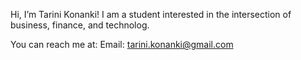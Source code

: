 Hi, I’m Tarini Konanki!  I am a student interested in the intersection of business, finance, and technolog.

You can reach me at:
Email: tarini.konanki@gmail.com


<!---
tarinikonanki/tarinikonanki is a ✨ special ✨ repository because its `README.md` (this file) appears on your GitHub profile.
You can click the Preview link to take a look at your changes.
--->
